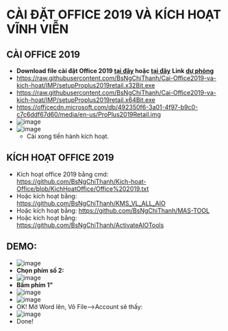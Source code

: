 # CÀI ĐẶT OFFICE 2019 VÀ KÍCH HOẠT VĨNH VIỄN #

## CÀI OFFICE 2019 ##
  - **Download file cài đặt Office 2019 [tại đây](https://officecdn.microsoft.com/db/492350f6-3a01-4f97-b9c0-c7c6ddf67d60/media/en-us/ProPlus2019Retail.img) hoặc [tại đây](https://bsthanh-my.sharepoint.com/:u:/g/personal/0914678254_bsthanh_onmicrosoft_com/EVzsWWwrfyZEgGgvo8TlzbEBEWUI3EIG7myUZG4axWS_6w?e=6YXlCa)** **Link [dự phòng](https://bsthanh-my.sharepoint.com/:u:/g/personal/0914678254_bsthanh_onmicrosoft_com/EUkFHSfS-aBOufvtlskYazwBhtITiwyIR0ADmVg-AZk9Kg?e=4epSA7)**
  - https://raw.githubusercontent.com/BsNgChiThanh/Cai-Office2019-va-kich-hoat/IMP/setupProplus2019retail.x32Bit.exe
  - https://raw.githubusercontent.com/BsNgChiThanh/Cai-Office2019-va-kich-hoat/IMP/setupProplus2019retail.x64Bit.exe
  - https://officecdn.microsoft.com/db/492350f6-3a01-4f97-b9c0-c7c6ddf67d60/media/en-us/ProPlus2019Retail.img
  - ![image](https://github.com/BsNgChiThanh/Cai-Office2019-va-kich-hoat/assets/82578024/0dae270a-292d-4cd5-a745-ceb46e9000a3)
  - ![image](https://github.com/BsNgChiThanh/Cai-Office2019-va-kich-hoat/assets/82578024/d229bc64-4c18-484f-931f-534f1e2a9ccb)
    - Cài xong tiến hành kích hoạt.

## KÍCH HOẠT OFFICE 2019 ##
  - Kích hoạt office 2019 bằng cmd: https://github.com/BsNgChiThanh/Kich-hoat-Office/blob/KichHoatOffice/Office%202019.txt
  - Hoặc kích hoạt bằng: https://github.com/BsNgChiThanh/KMS_VL_ALL_AIO
  - Hoặc kích hoạt bằng: https://github.com/BsNgChiThanh/MAS-TOOL
  - Hoặc kích hoạt bằng: https://github.com/BsNgChiThanh/ActivateAIOTools

## DEMO: ##
  - ![image](https://github.com/BsNgChiThanh/Cai-Office2019-va-kich-hoat/assets/82578024/18f65574-8106-4d4b-9ec1-827cfcee7a73)
  - **Chọn phím số 2:**
  - ![image](https://github.com/BsNgChiThanh/Cai-Office2019-va-kich-hoat/assets/82578024/8f3a9943-6645-43bc-a295-1cfbec7ca20b)
  - **Bấm phím 1"**
  - ![image](https://github.com/BsNgChiThanh/Cai-Office2019-va-kich-hoat/assets/82578024/cd775142-dc87-4a51-a12a-790873a0047d)
  - ![image](https://github.com/BsNgChiThanh/Cai-Office2019-va-kich-hoat/assets/82578024/24affcec-beb8-4b0d-a07a-fd623d4ca06b)
  - OK! Mở Word lên, Vô File-->Account sẽ thấy:
  - ![image](https://github.com/BsNgChiThanh/Cai-Office2019-va-kich-hoat/assets/82578024/09e0909d-bcab-453c-a6ae-43688ad15d7f)
  - Done!

